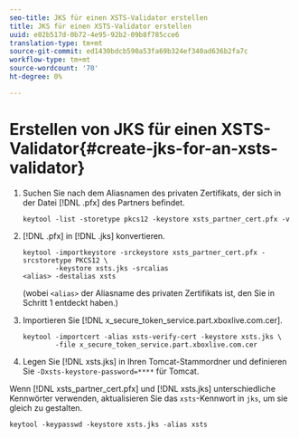 ```yaml
---
seo-title: JKS für einen XSTS-Validator erstellen
title: JKS für einen XSTS-Validator erstellen
uuid: e02b517d-0b72-4e95-92b2-09b8f785cce6
translation-type: tm+mt
source-git-commit: ed1430bdcb590a53fa69b324ef340ad636b2fa7c
workflow-type: tm+mt
source-wordcount: '70'
ht-degree: 0%

---
```



# Erstellen von JKS für einen XSTS-Validator{#create-jks-for-an-xsts-validator}

1. Suchen Sie nach dem Aliasnamen des privaten Zertifikats, der sich in der Datei [!DNL .pfx] des Partners befindet.

   ```
   keytool -list -storetype pkcs12 -keystore xsts_partner_cert.pfx -v 
   ```

1. [!DNL .pfx] in [!DNL .jks] konvertieren.

   ```
   keytool -importkeystore -srckeystore xsts_partner_cert.pfx -srcstoretype PKCS12 \  
           -keystore xsts.jks -srcalias  
   <alias> -destalias xsts
   ```

   (wobei `<alias>` der Aliasname des privaten Zertifikats ist, den Sie in Schritt 1 entdeckt haben.)
1. Importieren Sie [!DNL x_secure_token_service.part.xboxlive.com.cer].

   ```
   keytool -importcert -alias xsts-verify-cert -keystore xsts.jks \  
           -file x_secure_token_service.part.xboxlive.com.cer 
   ```

1. Legen Sie [!DNL xsts.jks] in Ihren Tomcat-Stammordner und definieren Sie `-Dxsts-keystore-password=****` für Tomcat.

Wenn [!DNL xsts_partner_cert.pfx] und [!DNL xsts.jks] unterschiedliche Kennwörter verwenden, aktualisieren Sie das `xsts`-Kennwort in `jks`, um sie gleich zu gestalten.

```
keytool -keypasswd -keystore xsts.jks -alias xsts 
```
